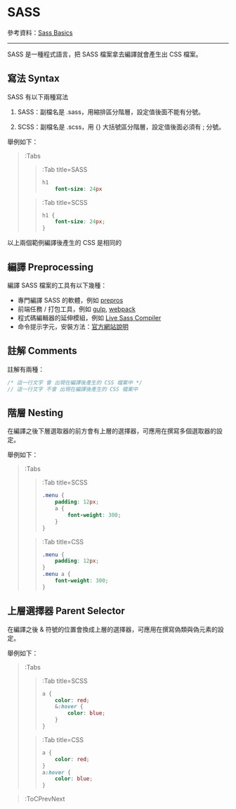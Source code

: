 # SASS

參考資料：[Sass Basics](https://sass-lang.com/guide)

---

SASS 是一種程式語言，把 SASS 檔案拿去編譯就會產生出 CSS 檔案。

## 寫法 Syntax

SASS 有以下兩種寫法

1. SASS：副檔名是 .sass，用縮排區分階層，設定值後面不能有分號。

2. SCSS：副檔名是 .scss，用 {} 大括號區分階層，設定值後面必須有 ; 分號。

舉例如下：

> :Tabs
> > :Tab title=SASS
> > ```sass
> > h1
> > 	font-size: 24px
> > ```
>
> > :Tab title=SCSS
> > ```scss
> > h1 {
> > 	font-size: 24px;
> > }
> > ```

以上兩個範例編譯後產生的 CSS 是相同的

## 編譯 Preprocessing

編譯 SASS 檔案的工具有以下幾種：

* 專門編譯 SASS 的軟體，例如 [prepros](https://prepros.io/)
* 前端任務 / 打包工具，例如 [gulp](https://gulpjs.com/), [webpack](https://webpack.js.org/)
* 程式碼編輯器的延伸模組，例如 [Live Sass Compiler](https://marketplace.visualstudio.com/items?itemName=ritwickdey.live-sass)
* 命令提示字元，安裝方法：[官方網站說明](https://sass-lang.com/install)

## 註解 Comments

註解有兩種：

```scss
/* 這一行文字 會 出現在編譯後產生的 CSS 檔案中 */
// 這一行文字 不會 出現在編譯後產生的 CSS 檔案中
```

## 階層 Nesting

在編譯之後下層選取器的前方會有上層的選擇器，可應用在撰寫多個選取器的設定。

舉例如下：

> :Tabs
> > :Tab title=SCSS
> > ```scss
> > .menu {
> > 	padding: 12px;
> > 	a {
> > 		font-weight: 300;
> > 	}
> > }
>
> > :Tab title=CSS
> > ```css
> > .menu {
> > 	padding: 12px;
> > }
> > .menu a {
> > 	font-weight: 300;
> > }
> > ```

## 上層選擇器 Parent Selector

在編譯之後 & 符號的位置會換成上層的選擇器，可應用在撰寫偽類與偽元素的設定。

舉例如下：

> :Tabs
> > :Tab title=SCSS
> > ```scss
> > a {
> > 	color: red;
> > 	&:hover {
> > 		color: blue;
> > 	}
> > }
> > ```
>
> > :Tab title=CSS
> > ```css
> > a {
> > 	color: red;
> > }
> > a:hover {
> > 	color: blue;
> > }
> > ```

> :ToCPrevNext